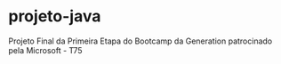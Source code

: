 # projeto-java
Projeto Final da Primeira Etapa do Bootcamp da Generation patrocinado pela Microsoft - T75
